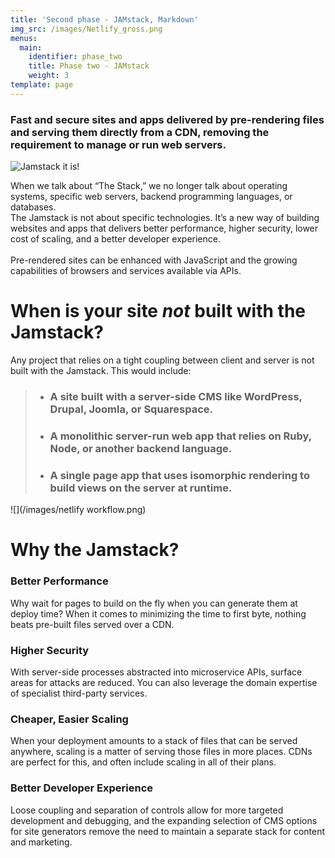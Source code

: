 ```yaml
---
title: 'Second phase - JAMstack, Markdown'
img_src: /images/Netlify_gross.png
menus:
  main:
    identifier: phase_two
    title: Phase two - JAMstack
    weight: 3
template: page
---
```

### **Fast and secure sites and apps delivered by pre-rendering files and serving them directly from a CDN, removing the requirement to manage or run web servers.**

![Jamstack it is!](/images/jamstack-full-logo.svg "The Jamstack")

When we talk about “The Stack,” we no longer talk about operating systems, specific web servers, backend programming languages, or databases. \
The Jamstack is not about specific technologies. It’s a new way of building websites and apps that delivers better performance, higher security, lower cost of scaling, and a better developer experience.\
\
Pre-rendered sites can be enhanced with JavaScript and the growing capabilities of browsers and services available via APIs.

# When is your site *not* built with the Jamstack?

Any project that relies on a tight coupling between client and server is not built with the Jamstack. This would include:

> * ### A site built with a server-side CMS like WordPress, Drupal, Joomla, or Squarespace.
>
>  * ### A monolithic server-run web app that relies on Ruby, Node, or another backend language.
>
> *  ### A single page app that uses isomorphic rendering to build views on the server at runtime.

![](/images/netlify workflow.png)

# Why the Jamstack?

### Better Performance

Why wait for pages to build on the fly when you can generate them at deploy time? When it comes to minimizing the time to first byte, nothing beats pre-built files served over a CDN.

### Higher Security

With server-side processes abstracted into microservice APIs, surface areas for attacks are reduced. You can also leverage the domain expertise of specialist third-party services.

### Cheaper, Easier Scaling

When your deployment amounts to a stack of files that can be served anywhere, scaling is a matter of serving those files in more places. CDNs are perfect for this, and often include scaling in all of their plans.

### Better Developer Experience

Loose coupling and separation of controls allow for more targeted development and debugging, and the expanding selection of CMS options for site generators remove the need to maintain a separate stack for content and marketing.
